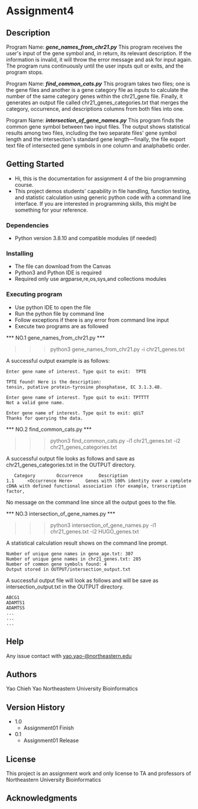 #  Assignment4

## Description

Program Name: ***gene_names_from_chr21.py***
This program receives the user's input of the gene symbol
and, in return, its relevant description. If the information 
is invalid, it will throw the error message and ask for input
again. The program runs continuously until the user inputs
quit or exits, and the program stops.

Program Name: ***find_common_cats.py***
This program takes two files; one is the gene files and another 
is a gene category file as inputs to calculate the number of
the same category genes within the chr21_gene file. Finally,
it generates an output file called chr21_genes_categories.txt
that merges the category, occurrence, and descriptions columns
from both files into one. 

Program Name: ***intersection_of_gene_names.py***
This program finds the common gene symbol between two input files.
The output shows statistical results among two files, including
the two separate files' gene symbol length and the intersection's
standard gene length—finally, the file export text file of
intersected gene symbols in one column and analphabetic order.  


## Getting Started

* Hi, this is the documentation for assignment 4 of the bio programming course.
* This project demos students' capability in file handling, function testing, 
and statistic calculation using generic python code with a command line interface.
If you are interested in programming skills, this might be something for your 
reference.

### Dependencies

* Python version 3.8.10 and compatible modules (if needed) 

### Installing

* The file can download from the Canvas
* Python3 and Python IDE is required
* Required only use argparse,re,os,sys,and collections modules

### Executing program

* Use python IDE to open the file
* Run the python file by command line
* Follow exceptions if there is any error from command line input 
* Execute two programs are as followed

*** NO.1 gene_names_from_chr21.py ***
>>> python3 gene_names_from_chr21.py -i chr21_genes.txt

A successful output example is as follows: 
```
Enter gene name of interest. Type quit to exit:  TPTE

TPTE found! Here is the description: 
tensin, putative protein-tyrosine phosphatase, EC 3.1.3.48.

Enter gene name of interest. Type quit to exit: TPTTTT
Not a valid gene name.

Enter gene name of interest. Type quit to exit: qUiT
Thanks for querying the data.
```

*** NO.2 find_common_cats.py ***
>>> python3 find_common_cats.py -i1 chr21_genes.txt -i2 chr21_genes_categories.txt

A successful output file looks as follows and save as chr21_genes_categories.txt
in the OUTPUT directory.

```
   Category        Occurrence      Description
1.1     <Occurrence Here>     Genes with 100% identity over a complete cDNA with defined functional association (for example, transcription factor, 
```
No message on the command line since all the output goes to the file.


*** NO.3 intersection_of_gene_names.py ***
>>> python3 intersection_of_gene_names.py -i1 chr21_genes.txt -i2 HUGO_genes.txt

A statistical calculation result shows on the command line prompt.
```
Number of unique gene names in gene_age.txt: 307
Number of unique gene names in chr21_genes.txt: 285
Number of common gene symbols found: 4
Output stored in OUTPUT/intersection_output.txt

```

A successful output file will look as follows and will be save as
intersection_output.txt in the OUTPUT directory.

```
ABCG1
ADAMTS1
ADAMTS5
...
...
...
```

## Help

Any issue contact with yao.yao-@northeastern.edu

## Authors

Yao Chieh Yao
Northeastern University Bioinformatics

## Version History

* 1.0
    * Assignment01 Finish 
* 0.1
    * Assignment01 Release 

## License

This project is an assignment work and only license to TA and professors of Northeastern University Bioinformatics 

## Acknowledgments


